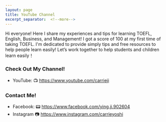 ```yaml
---
layout: page
title: YouTube Channel
excerpt_separator:  <!--more-->
---
```


Hi everyone! Here I share my experiences and tips for learning TOEFL, English, Business, and Management! I got a score of 100 at my first time of taking TOEFL. I'm dedicated to provide simply tips and free resources to help people learn easily! Let’s work together to help students and children learn easily！

### Check Out My Channel!
- YouTube: 📺 <a href="https://www.youtube.com/carrieji" target="_blank">https://www.youtube.com/carrieji</a>

### Contact Me!
- Facebook: 📟 <a href="https://www.facebook.com/ying.ji.902604" target="_blank">https://www.facebook.com/ying.ji.902604</a>
- Instagram 📷 <a href="https://www.instagram.com/carrieyoshi" target="_blank">https://www.instagram.com/carrieyoshi</a>

